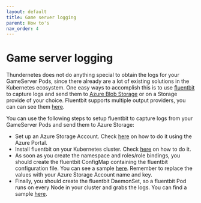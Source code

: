```yaml
---
layout: default
title: Game server logging
parent: How to's
nav_order: 4
---
```


# Game server logging

Thundernetes does not do anything special to obtain the logs for your GameServer Pods, since there already are a lot of existing solutions in the Kubernetes ecosystem. One easy ways to accomplish this is to use [fluentbit](https://fluentbit.io/) to capture logs and send them to [Azure Blob Storage](https://docs.microsoft.com/azure/storage/blobs/storage-blobs-overview) or on a Storage provide of your choice. Fluentbit supports multiple output providers, you can can see them [here](https://docs.fluentbit.io/manual/pipeline/outputs).

You can use the following steps to setup fluentbit to capture logs from your GameServer Pods and send them to Azure Storage:

- Set up an Azure Storage Account. Check [here](https://docs.microsoft.com/azure/storage/common/storage-account-create?tabs=azure-portal) on how to do it using the Azure Portal.
- Install fluentbit on your Kubernetes cluster. Check [here](https://docs.fluentbit.io/manual/installation/kubernetes) on how to do it.
- As soon as you create the namespace and roles/role bindings, you should create the fluentbit ConfigMap containing the fluentbit configuration file. You can see a sample [here](https://github.com/PlayFab/thundernetes/blob/main/samples/fluentbit/fluent-bit-configmap.yaml). Remember to replace the values with your Azure Storage Account name and key.
- Finally, you should create the fluentbit DaemonSet, so a fluentbit Pod runs on every Node in your cluster and grabs the logs. You can find a sample [here](https://github.com/PlayFab/thundernetes/blob/main/samples/fluentbit/fluent-bit-ds.yaml).